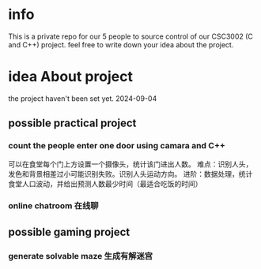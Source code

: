# info
This is a private repo for our 5 people to source control of our CSC3002 (C and C++) project.
feel free to write down your idea about the project.

# idea About project
the project haven't been set yet. 2024-09-04
## possible practical project
### count the people enter one door using camara and C++
可以在食堂每个门上方设置一个摄像头，统计该门进出人数。
难点：识别人头，发色和背景相差过小可能识别失败。识别人头运动方向。
进阶：数据处理，统计食堂人口波动，并给出预测人数最少时间（最适合吃饭的时间）

### online chatroom 在线聊

## possible gaming project
### generate solvable maze 生成有解迷宫

